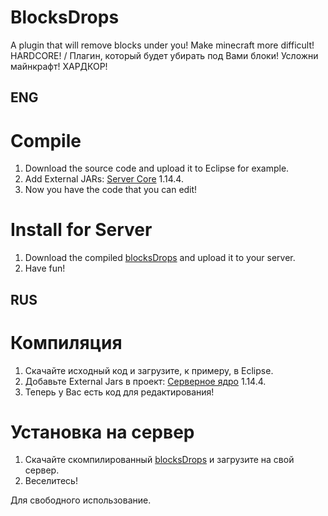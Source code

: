 # BlocksDrops
A plugin that will remove blocks under you! Make minecraft more difficult! HARDCORE! / Плагин, который будет убирать под Вами блоки! Усложни майнкрафт! ХАРДКОР!

## ENG
# Compile
1. Download the source code and upload it to Eclipse for example.
2. Add External JARs: [Server Core](https://getbukkit.org/download/craftbukkit) 1.14.4.
3. Now you have the code that you can edit!

# Install for Server
1. Download the compiled [blocksDrops](https://github.com/Dseym/blocksDrops/releases/download/blocksDrops/dropsblocks.jar) and upload it to your server.
2. Have fun!

## RUS
# Компиляция
1. Скачайте исходный код и загрузите, к примеру, в Eclipse.
2. Добавьте External Jars в проект: [Серверное ядро](https://getbukkit.org/download/craftbukkit) 1.14.4.
3. Теперь у Вас есть код для редактирования!

# Установка на сервер
1. Скачайте скомпилированный [blocksDrops](https://github.com/Dseym/blocksDrops/releases/download/blocksDrops/dropsblocks.jar) и загрузите на свой сервер.
2. Веселитесь!

Для свободного использование.